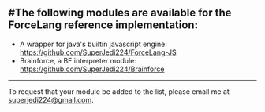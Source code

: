 #The following modules are available for the ForceLang reference implementation:
---
 - A wrapper for java's builtin javascript engine: https://github.com/SuperJedi224/ForceLang-JS 
 - Brainforce, a BF interpreter module: https://github.com/SuperJedi224/Brainforce
---
To request that your module be added to the list, please email me at [superjedi224@gmail.com](mailto:superjedi224@gmail.com).

